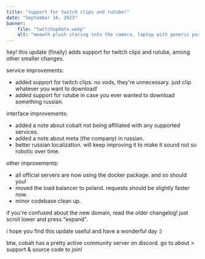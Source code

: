 ```yaml
---
title: "support for twitch clips and rutube!"
date: "September 16, 2023"
banner:
    file: "twitchupdate.webp"
    alt: "meowth plush staring into the camera, laptop with generic purple service in the background"
---
```

hey! this update (finally) adds support for twitch clips and rutube, among other smaller changes.

service improvements:
- added support for twitch clips. no vods, they're unnecessary. just clip whatever you want to download!
- added support for rutube in case you ever wanted to download something russian.

interface improvements:
- added a note about cobalt not being affiliated with any supported services.
- added a note about meta (the company) in russian.
- better russian localization. will keep improving it to make it sound not so robotic over time.

other improvements:
- all official servers are now using the docker package. and so should you!
- moved the load balancer to poland. requests should be slightly faster now.
- minor codebase clean up.

if you're confused about the new domain, read the older changelog! just scroll lower and press "expand".

i hope you find this update useful and have a wonderful day :)

btw, cobalt has a pretty active community server on discord. go to about > support & source code to join!